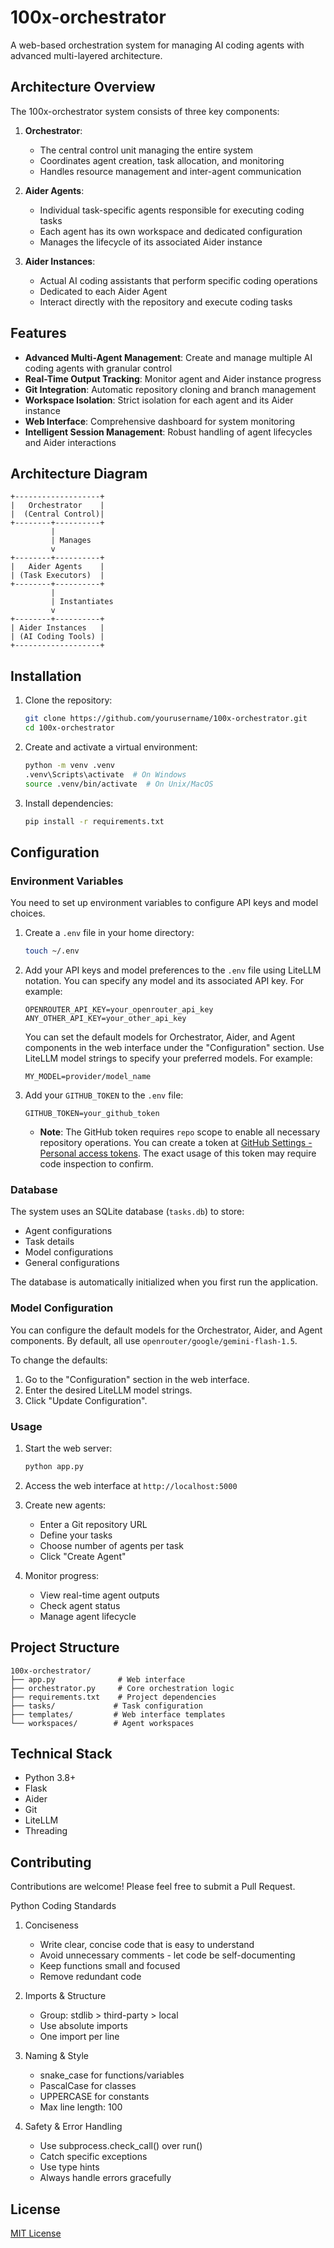 # 100x-orchestrator

A web-based orchestration system for managing AI coding agents with advanced multi-layered architecture.

## Architecture Overview

The 100x-orchestrator system consists of three key components:

1. **Orchestrator**: 
   - The central control unit managing the entire system
   - Coordinates agent creation, task allocation, and monitoring
   - Handles resource management and inter-agent communication

2. **Aider Agents**: 
   - Individual task-specific agents responsible for executing coding tasks
   - Each agent has its own workspace and dedicated configuration
   - Manages the lifecycle of its associated Aider instance

3. **Aider Instances**: 
   - Actual AI coding assistants that perform specific coding operations
   - Dedicated to each Aider Agent
   - Interact directly with the repository and execute coding tasks

## Features

- **Advanced Multi-Agent Management**: Create and manage multiple AI coding agents with granular control
- **Real-Time Output Tracking**: Monitor agent and Aider instance progress
- **Git Integration**: Automatic repository cloning and branch management
- **Workspace Isolation**: Strict isolation for each agent and its Aider instance
- **Web Interface**: Comprehensive dashboard for system monitoring
- **Intelligent Session Management**: Robust handling of agent lifecycles and Aider interactions

## Architecture Diagram

```
+-------------------+
|   Orchestrator    |
|  (Central Control)|
+--------+----------+
         |
         | Manages
         v
+--------+----------+
|   Aider Agents    |
| (Task Executors)  |
+--------+----------+
         |
         | Instantiates
         v
+--------+----------+
| Aider Instances   |
| (AI Coding Tools) |
+-------------------+
```

## Installation

1. Clone the repository:

   ```bash
   git clone https://github.com/yourusername/100x-orchestrator.git
   cd 100x-orchestrator
   ```

2. Create and activate a virtual environment:

   ```bash
   python -m venv .venv
   .venv\Scripts\activate  # On Windows
   source .venv/bin/activate  # On Unix/MacOS
   ```

3. Install dependencies:

   ```bash
   pip install -r requirements.txt
   ```

## Configuration

### Environment Variables

You need to set up environment variables to configure API keys and model choices.

1. Create a `.env` file in your home directory:

    ```bash
    touch ~/.env
    ```

2. Add your API keys and model preferences to the `.env` file using LiteLLM notation. You can specify any model and its associated API key. For example:

    ```
    OPENROUTER_API_KEY=your_openrouter_api_key
    ANY_OTHER_API_KEY=your_other_api_key
    ```

    You can set the default models for Orchestrator, Aider, and Agent components in the web interface under the "Configuration" section. Use LiteLLM model strings to specify your preferred models. For example:

    ```
    MY_MODEL=provider/model_name
    ```

3. Add your `GITHUB_TOKEN` to the `.env` file:

    ```
    GITHUB_TOKEN=your_github_token
    ```

    -   **Note**: The GitHub token requires `repo` scope to enable all necessary repository operations. You can create a token at [GitHub Settings - Personal access tokens](https://github.com/settings/tokens). The exact usage of this token may require code inspection to confirm.

### Database

The system uses an SQLite database (`tasks.db`) to store:

-   Agent configurations
-   Task details
-   Model configurations
-   General configurations

The database is automatically initialized when you first run the application.

### Model Configuration

You can configure the default models for the Orchestrator, Aider, and Agent components. By default, all use `openrouter/google/gemini-flash-1.5`.

To change the defaults:

1. Go to the "Configuration" section in the web interface.
2. Enter the desired LiteLLM model strings.
3. Click "Update Configuration".

### Usage

1. Start the web server:

   ```bash
   python app.py
   ```

2. Access the web interface at `http://localhost:5000`

3. Create new agents:
   - Enter a Git repository URL
   - Define your tasks
   - Choose number of agents per task
   - Click "Create Agent"

4. Monitor progress:
   - View real-time agent outputs
   - Check agent status
   - Manage agent lifecycle

## Project Structure

```
100x-orchestrator/
├── app.py              # Web interface
├── orchestrator.py     # Core orchestration logic
├── requirements.txt    # Project dependencies
├── tasks/             # Task configuration
├── templates/         # Web interface templates
└── workspaces/        # Agent workspaces
```

## Technical Stack

- Python 3.8+
- Flask
- Aider
- Git
- LiteLLM
- Threading

## Contributing

Contributions are welcome! Please feel free to submit a Pull Request.

Python Coding Standards

1. Conciseness
   - Write clear, concise code that is easy to understand
   - Avoid unnecessary comments - let code be self-documenting
   - Keep functions small and focused
   - Remove redundant code

2. Imports & Structure
   - Group: stdlib > third-party > local
   - Use absolute imports
   - One import per line

3. Naming & Style
   - snake_case for functions/variables
   - PascalCase for classes
   - UPPERCASE for constants
   - Max line length: 100

4. Safety & Error Handling
   - Use subprocess.check_call() over run()
   - Catch specific exceptions
   - Use type hints
   - Always handle errors gracefully

## License

[MIT License](LICENSE)

